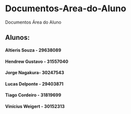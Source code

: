 # Documentos-Area-do-Aluno
Documentos Área do Aluno

## Alunos:
#### Altieris Souza - 29638089 
#### Hendrew Gustavo - 31557040
#### Jorge Nagakura- 30247543
#### Lucas Delponte - 29403871 
#### Tiago Cordeiro - 31819699
#### Vinícius Weigert - 30152313
